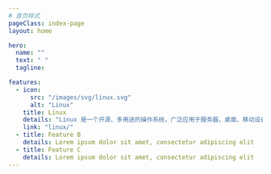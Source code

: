 ```yaml
---
# 首页样式
pageClass: index-page
layout: home

hero:
  name: ""
  text: " "
  tagline: 

features:
  - icon:
      src: "/images/svg/linux.svg"
      alt: "Linux"
    title: Linux
    details: "Linux 是一个开源、多用途的操作系统，广泛应用于服务器、桌面、移动设备和嵌入式系统。"
    link: "linux/"
  - title: Feature B
    details: Lorem ipsum dolor sit amet, consectetur adipiscing elit
  - title: Feature C
    details: Lorem ipsum dolor sit amet, consectetur adipiscing elit
---
```


